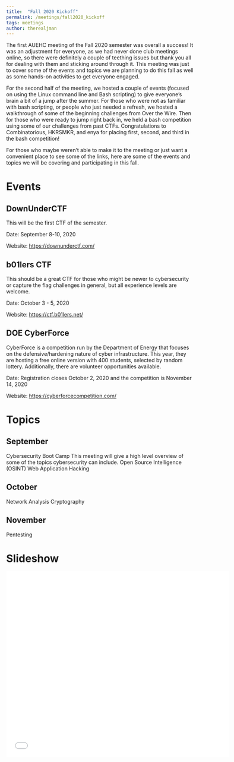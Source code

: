 ```yaml
---
title:  "Fall 2020 Kickoff"
permalink: /meetings/fall2020_kickoff
tags: meetings
author: therealjman
---
```


The first AUEHC meeting of the Fall 2020 semester was overall a success! It was an adjustment for everyone, as we had never done club meetings online, so there were definitely a couple of teething issues but thank you all for dealing with them and sticking around through it. This meeting was just to cover some of the events and topics we are planning to do this fall as well as some hands-on activities to get everyone engaged.

For the second half of the meeting, we hosted a couple of events (focused on using the Linux command line and Bash scripting) to give everyone’s brain a bit of a jump after the summer. For those who were not as familiar with bash scripting, or people who just needed a refresh, we hosted a walkthrough of some of the beginning challenges from Over the Wire. Then for those who were ready to jump right back in, we held a bash competition using some of our challenges from past CTFs. Congratulations to Combinatorious, HKRSMKR, and enya for placing first, second, and third in the bash competition!

For those who maybe weren’t able to make it to the meeting or just want a convenient place to see some of the links, here are some of the events and topics we will be covering and participating in this fall.

# Events

## DownUnderCTF

This will be the first CTF of the semester.

Date: September 8-10, 2020

Website: https://downunderctf.com/

## b01lers CTF

This should be a great CTF for those who might be newer to cybersecurity or capture the flag challenges in general, but all experience levels are welcome.

Date: October 3 - 5, 2020

Website: https://ctf.b01lers.net/

## DOE CyberForce

CyberForce is a competition run by the Department of Energy that focuses on the defensive/hardening nature of cyber infrastructure. This year, they are hosting a free online version with 400 students, selected by random lottery. Additionally, there are volunteer opportunities available.

Date: Registration closes October 2, 2020 and the competition is November 14, 2020

Website: https://cyberforcecompetition.com/

# Topics

## September
Cybersecurity Boot Camp
This meeting will give a high level overview of some of the topics cybersecurity can include.
Open Source Intelligence (OSINT)
Web Application Hacking

## October

Network Analysis
Cryptography

## November

Pentesting

# Slideshow
<iframe src="//docs.google.com/gview?url=http://auehc.github.io/assets/powerpoints/2020_Fall_EHC_Kickoff.pptx&embedded=true" style="width:600px; height:500px;" frameborder="0"></iframe>
